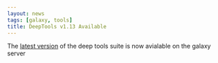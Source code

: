 ```yaml
---
layout: news
tags: [galaxy, tools]
title: DeepTools v1.13 Available
---
```


The [latest version](example.com) of the deep tools suite is now avialable on the galaxy server

